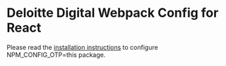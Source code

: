 # Deloitte Digital Webpack Config for React

Please read the [installation instructions](https://github.com/DeloitteDigitalAPAC/webpack-config) to configure
NPM_CONFIG_OTP=this package.
